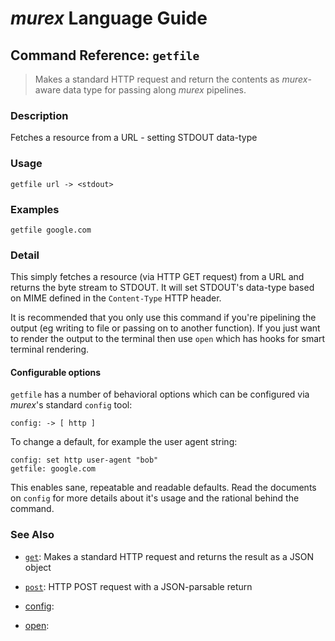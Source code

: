 # _murex_ Language Guide

## Command Reference: `getfile`

> Makes a standard HTTP request and return the contents as _murex_-aware data type for passing along _murex_ pipelines.

### Description

Fetches a resource from a URL - setting STDOUT data-type

### Usage

    getfile url -> <stdout>

### Examples

    getfile google.com 

### Detail

This simply fetches a resource (via HTTP GET request) from a URL and returns the
byte stream to STDOUT. It will set STDOUT's data-type based on MIME defined in
the `Content-Type` HTTP header.

It is recommended that you only use this command if you're pipelining the output
(eg writing to file or passing on to another function). If you just want to
render the output to the terminal then use `open` which has hooks for smart
terminal rendering.

#### Configurable options

`getfile` has a number of behavioral options which can be configured via
_murex_'s standard `config` tool:

    config: -> [ http ]
    
To change a default, for example the user agent string:

    config: set http user-agent "bob"
    getfile: google.com
    
This enables sane, repeatable and readable defaults. Read the documents on
`config` for more details about it's usage and the rational behind the command.

### See Also

* [`get`](../docs/commands/get.md):
  Makes a standard HTTP request and returns the result as a JSON object
* [`post`](../docs/commands/post.md):
  HTTP POST request with a JSON-parsable return
* [config](../docs/commands/commands/config.md):
  
* [open](../docs/commands/commands/open.md):
  